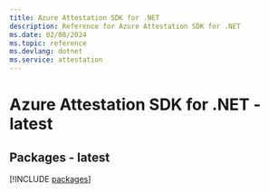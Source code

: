 ```yaml
---
title: Azure Attestation SDK for .NET
description: Reference for Azure Attestation SDK for .NET
ms.date: 02/08/2024
ms.topic: reference
ms.devlang: dotnet
ms.service: attestation
---
```

# Azure Attestation SDK for .NET - latest
## Packages - latest
[!INCLUDE [packages](attestation-index.md)]